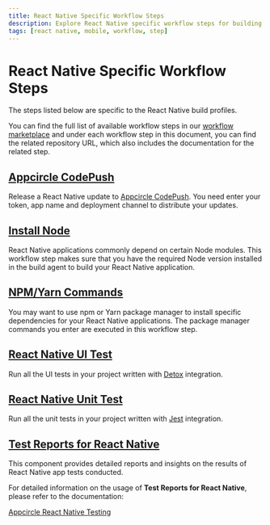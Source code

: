 ```yaml
---
title: React Native Specific Workflow Steps
description: Explore React Native specific workflow steps for building profiles. Visit our workflow marketplace for a complete list.
tags: [react native, mobile, workflow, step]
---
```


# React Native Specific Workflow Steps

The steps listed below are specific to the React Native build profiles.

You can find the full list of available workflow steps in our [workflow marketplace](https://github.com/appcircleio/appcircle-workflow-components) and under each workflow step in this document, you can find the related repository URL, which also includes the documentation for the related step.

## [Appcircle CodePush](/workflows/react-native-specific-workflow-steps/appcircle-codepush)

Release a React Native update to [Appcircle CodePush](/code-push). You need enter your token, app name and deployment channel to distribute your updates.

## [Install Node](/workflows/react-native-specific-workflow-steps/node-install)

React Native applications commonly depend on certain Node modules. This workflow step makes sure that you have the required Node version installed in the build agent to build your React Native application.

## [NPM/Yarn Commands](/workflows/react-native-specific-workflow-steps/npm-yarn-commands)

You may want to use npm or Yarn package manager to install specific dependencies for your React Native applications. The package manager commands you enter are executed in this workflow step.

## [React Native UI Test](/workflows/react-native-specific-workflow-steps/react-native-ui-test)

Run all the UI tests in your project written with [Detox](https://wix.github.io/Detox/docs/introduction/getting-started/) integration.

## [React Native Unit Test](/workflows/react-native-specific-workflow-steps/react-native-unit-test)

Run all the unit tests in your project written with [Jest](https://jestjs.io/docs/tutorial-react-native) integration.

## [Test Reports for React Native](/workflows/react-native-specific-workflow-steps/test-reports-react-native)

This component provides detailed reports and insights on the results of React Native app tests conducted.

For detailed information on the usage of **Test Reports for React Native**, please refer to the documentation:

[Appcircle React Native Testing](/continuous-testing/react-native-testing)